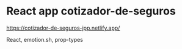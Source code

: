 # React app cotizador-de-seguros

https://cotizador-de-seguros-jpp.netlify.app/

React, emotion.sh, prop-types
